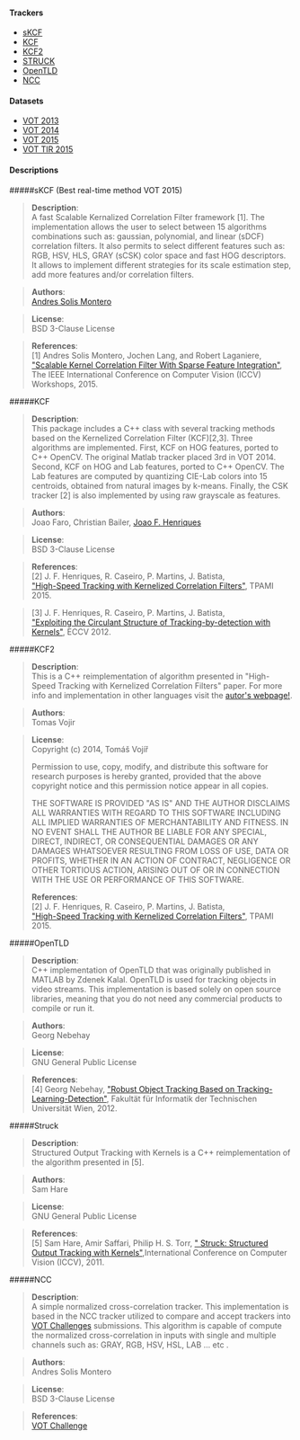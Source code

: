 #### Trackers
* [sKCF](#skcf)
* [KCF](#kcf)
* [KCF2](#kcf2)
* [STRUCK](#struck)
* [OpenTLD](#opentld)
* [NCC](#ncc)


#### Datasets

* [VOT 2013](http://www.votchallenge.net/vot2013/dataset.html)
* [VOT 2014](http://www.votchallenge.net/vot2014/dataset.html)
* [VOT 2015](http://www.votchallenge.net/vot2015/dataset.html)
* [VOT TIR 2015](http://www.votchallenge.net/vot2015/dataset.html)


#### Descriptions

#####sKCF (Best real-time method VOT 2015)
> <b>Description</b>:  
 A fast Scalable Kernalized Correlation Filter framework [1]. The implementation allows the user to select between 15 algorithms combinations such as: gaussian, polynomial, and linear (sDCF) correlation filters. It also permits to select different features such as: RGB, HSV, HLS, GRAY (sCSK) color space and fast HOG descriptors. It allows to implement different strategies for its scale estimation step, add more features and/or correlation filters.  
 
> <b>Authors</b>:   
[Andres Solis Montero](http://www.solism.ca)   

> <b>License</b>:   
BSD 3-Clause License  

> <b>References</b>:  
[1] Andres Solis Montero, Jochen Lang, and Robert Laganiere, ["Scalable Kernel Correlation Filter With Sparse Feature Integration"](http://www.cv-foundation.org/openaccess/content_iccv_2015_workshops/w14/html/Montero_Scalable_Kernel_Correlation_ICCV_2015_paper.html), The IEEE International Conference on Computer Vision (ICCV) Workshops, 2015.  

#####KCF
> <b>Description</b>:  
 This package includes a C++ class with several tracking methods based on the Kernelized Correlation Filter (KCF)[2,3]. Three algorithms are implemented. First, KCF on HOG features, ported to C++ OpenCV. The original Matlab tracker placed 3rd in VOT 2014. Second, KCF on HOG and Lab features, ported to C++ OpenCV. The Lab features are computed by quantizing CIE-Lab colors into 15 centroids, obtained from natural images by k-means. Finally, the CSK tracker [2] is also implemented by using raw grayscale as features.

> <b>Authors</b>:   
Joao Faro, Christian Bailer, [Joao F. Henriques](http://home.isr.uc.pt/~henriques/)

> <b>License</b>:   
BSD 3-Clause License  

> <b>References</b>:  
[2] J. F. Henriques, R. Caseiro, P. Martins, J. Batista,   
["High-Speed Tracking with Kernelized Correlation Filters"](), TPAMI 2015.

>[3] J. F. Henriques, R. Caseiro, P. Martins, J. Batista,   
["Exploiting the Circulant Structure of Tracking-by-detection with Kernels"](), ECCV 2012. 


#####KCF2
> <b>Description</b>:  
 This is a C++ reimplementation of algorithm presented in "High-Speed Tracking with Kernelized Correlation Filters" paper.
For more info and implementation in other languages visit the [autor's webpage!](http://home.isr.uc.pt/~henriques/circulant/).

> <b>Authors</b>:   
Tomas Vojir

> <b>License</b>:   
>Copyright (c) 2014, Tomáš Vojíř
>
>Permission to use, copy, modify, and distribute this software for research
>purposes is hereby granted, provided that the above copyright notice and 
>this permission notice appear in all copies.
>
>THE SOFTWARE IS PROVIDED "AS IS" AND THE AUTHOR DISCLAIMS ALL WARRANTIES
>WITH REGARD TO THIS SOFTWARE INCLUDING ALL IMPLIED WARRANTIES OF
>MERCHANTABILITY AND FITNESS. IN NO EVENT SHALL THE AUTHOR BE LIABLE FOR
>ANY SPECIAL, DIRECT, INDIRECT, OR CONSEQUENTIAL DAMAGES OR ANY DAMAGES
>WHATSOEVER RESULTING FROM LOSS OF USE, DATA OR PROFITS, WHETHER IN AN
>ACTION OF CONTRACT, NEGLIGENCE OR OTHER TORTIOUS ACTION, ARISING OUT OF
>OR IN CONNECTION WITH THE USE OR PERFORMANCE OF THIS SOFTWARE.
>
> <b>References</b>:  
[2] J. F. Henriques, R. Caseiro, P. Martins, J. Batista,   
["High-Speed Tracking with Kernelized Correlation Filters"](), TPAMI 2015.


#####OpenTLD
> <b>Description</b>:  
  C++ implementation of OpenTLD that was originally published in MATLAB by Zdenek Kalal. OpenTLD is used for tracking objects in video streams. This implementation is based solely on open source libraries, meaning that you do not need any commercial products to compile or run it.

> <b>Authors</b>:   
Georg Nebehay

> <b>License</b>:   
>GNU General Public License  

> <b>References</b>:  
[4] Georg Nebehay,  ["Robust Object Tracking Based on Tracking-Learning-Detection"](http://www.gnebehay.com/publications/master_thesis/master_thesis.pdf), Fakultät für Informatik der Technischen Universität Wien, 2012.


#####Struck
> <b>Description</b>:  
 Structured Output Tracking with Kernels is a C++ reimplementation of the algorithm presented in [5].

> <b>Authors</b>:   
Sam Hare

> <b>License</b>:   
>GNU General Public License  

> <b>References</b>:  
[5] Sam Hare, Amir Saffari, Philip H. S. Torr,  [" Struck: Structured Output Tracking with Kernels"](http://ieeexplore.ieee.org/xpl/login.jsp?tp=&arnumber=6126251&url=http%3A%2F%2Fieeexplore.ieee.org%2Fxpls%2Fabs_all.jsp%3Farnumber%3D6126251),International Conference on Computer Vision (ICCV), 2011.


#####NCC
> <b>Description</b>:  
 A simple normalized cross-correlation tracker. This implementation is based in the NCC tracker utilized to compare and accept trackers into [VOT Challenges](http://www.votchallenge.net) submissions. This algorithm is capable of compute the normalized cross-correlation in inputs with single and multiple channels such as: GRAY, RGB, HSV, HSL, LAB ... etc . 

> <b>Authors</b>:   
Andres Solis Montero

> <b>License</b>:   
>BSD 3-Clause License

> <b>References</b>:  
[VOT Challenge](http://www.votchallenge.net)
